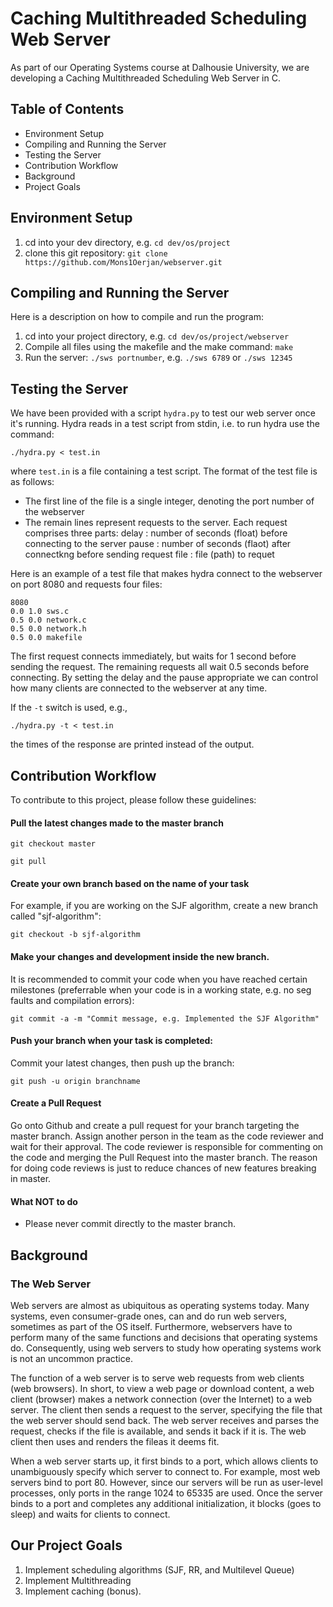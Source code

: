 # Caching Multithreaded Scheduling Web Server
As part of our Operating Systems course at Dalhousie University, we are developing a Caching Multithreaded Scheduling Web Server in C.

## Table of Contents
- Environment Setup
- Compiling and Running the Server
- Testing the Server
- Contribution Workflow
- Background
- Project Goals

## Environment Setup

1. cd into your dev directory, e.g. `cd dev/os/project`
2. clone this git repository: `git clone https://github.com/Mons1Oerjan/webserver.git`

## Compiling and Running the Server
Here is a description on how to compile and run the program:

1. cd into your project directory, e.g. `cd dev/os/project/webserver`
2. Compile all files using the makefile and the make command: `make`
3. Run the server: `./sws portnumber`, e.g. `./sws 6789` or `./sws 12345`

## Testing the Server
We have been provided with a script `hydra.py` to test our web server once it's running. Hydra reads in a test script from stdin, i.e. to run hydra use the command:

```
./hydra.py < test.in
```

where `test.in` is a file containing a test script.  The format of the test file is as follows:
- The first line of the file is a single integer, denoting the port number of the webserver
- The remain lines represent requests to the server.  Each request comprises three parts:
  delay : number of seconds (float) before connecting to the server
  pause : number of seconds (flaot) after connectkng before sending request
  file  : file (path) to requet

Here is an example of a test file that makes hydra connect to the webserver on port 8080 and requests four files:
```
8080
0.0 1.0 sws.c
0.5 0.0 network.c
0.5 0.0 network.h
0.5 0.0 makefile
```
The first request connects immediately, but waits for 1 second before sending the request. The remaining requests all wait 0.5 seconds before connecting. By setting the delay and the pause appropriate we can control how many clients are connected to the webserver at any time.

If the `-t` switch is used, e.g.,
```
./hydra.py -t < test.in
```
the times of the response are printed instead of the output.

## Contribution Workflow
To contribute to this project, please follow these guidelines:

#### Pull the latest changes made to the master branch
```
git checkout master
```
```
git pull
```

#### Create your own branch based on the name of your task 
For example, if you are working on the SJF algorithm, create a new branch called "sjf-algorithm": 
```
git checkout -b sjf-algorithm
```
#### Make your changes and development inside the new branch. 
It is recommended to commit your code when you have reached certain milestones (preferrable when your code is in a working state, e.g. no seg faults and compilation errors): 
```
git commit -a -m "Commit message, e.g. Implemented the SJF Algorithm"
```
#### Push your branch when your task is completed: 
Commit your latest changes, then push up the branch:
```
git push -u origin branchname
```

#### Create a Pull Request 
Go onto Github and create a pull request for your branch targeting the master branch. Assign another person in the team as the code reviewer and wait for their approval. The code reviewer is responsible for commenting on the code and merging the Pull Request into the master branch. The reason for doing code reviews is just to reduce chances of new features breaking in master. 

#### What NOT to do
- Please never commit directly to the master branch.

## Background
### The Web Server
Web servers are almost as ubiquitous as operating systems today. 
Many systems, even consumer-grade ones, can and do run web servers, sometimes as part of the OS itself. 
Furthermore, webservers have to perform many of the same functions and decisions that operating systems do. 
Consequently, using web servers to study how operating systems work is not an uncommon practice. 

The function of a web server is to serve web requests from web clients (web browsers). 
In short, to view a web page or download content, a web client (browser) makes a network connection (over the Internet) to a web server. 
The client then sends a request to the server, specifying the file that the web server should send back. 
The web server receives and parses the request, checks if the file is available, and sends it back if it is. 
The web client then uses and renders the fileas it deems fit. 

When a web server starts up, it first binds to a port, which allows clients to unambiguously specify which server to connect to. 
For example, most web servers bind to port 80. 
However, since our servers will be run as user-level processes, only ports in the range 1024 to 65335 are used. 
Once the server binds to a port and completes any additional initialization, it blocks (goes to sleep) and waits for clients to connect.

## Our Project Goals
1. Implement scheduling algorithms (SJF, RR, and Multilevel Queue)
2. Implement Multithreading
3. Implement caching (bonus).


